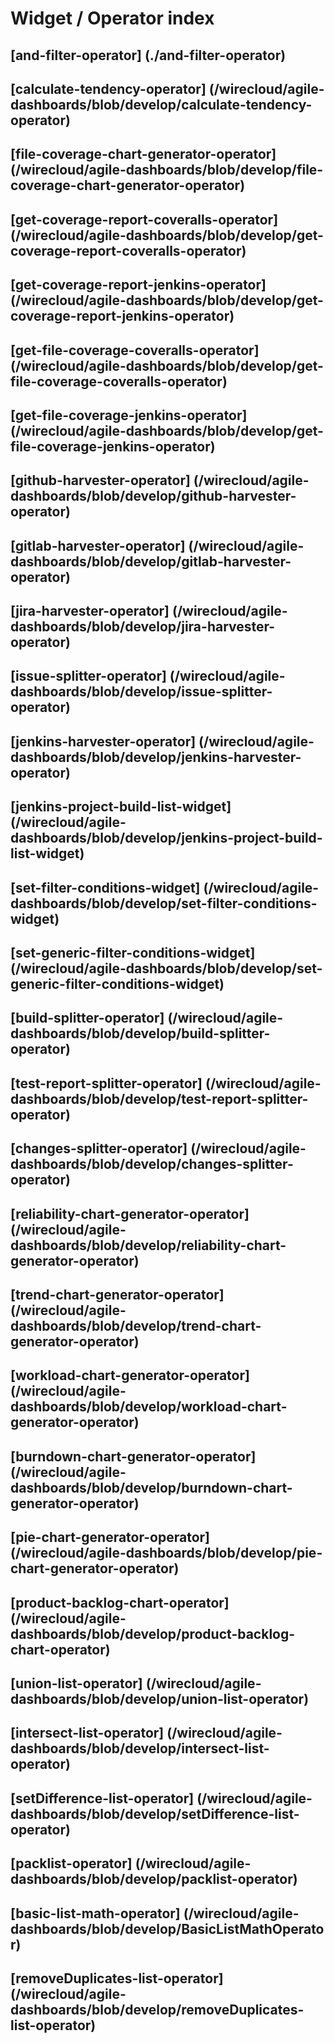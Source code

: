 # Widget / Operator index


## [and-filter-operator] (./and-filter-operator)

## [calculate-tendency-operator] (/wirecloud/agile-dashboards/blob/develop/calculate-tendency-operator)

## [file-coverage-chart-generator-operator] (/wirecloud/agile-dashboards/blob/develop/file-coverage-chart-generator-operator)

## [get-coverage-report-coveralls-operator] (/wirecloud/agile-dashboards/blob/develop/get-coverage-report-coveralls-operator)

## [get-coverage-report-jenkins-operator] (/wirecloud/agile-dashboards/blob/develop/get-coverage-report-jenkins-operator) 

## [get-file-coverage-coveralls-operator] (/wirecloud/agile-dashboards/blob/develop/get-file-coverage-coveralls-operator) 

## [get-file-coverage-jenkins-operator] (/wirecloud/agile-dashboards/blob/develop/get-file-coverage-jenkins-operator) 

## [github-harvester-operator] (/wirecloud/agile-dashboards/blob/develop/github-harvester-operator)

## [gitlab-harvester-operator] (/wirecloud/agile-dashboards/blob/develop/gitlab-harvester-operator)

## [jira-harvester-operator] (/wirecloud/agile-dashboards/blob/develop/jira-harvester-operator)

## [issue-splitter-operator] (/wirecloud/agile-dashboards/blob/develop/issue-splitter-operator)

## [jenkins-harvester-operator] (/wirecloud/agile-dashboards/blob/develop/jenkins-harvester-operator) 

## [jenkins-project-build-list-widget] (/wirecloud/agile-dashboards/blob/develop/jenkins-project-build-list-widget)

## [set-filter-conditions-widget] (/wirecloud/agile-dashboards/blob/develop/set-filter-conditions-widget)

## [set-generic-filter-conditions-widget] (/wirecloud/agile-dashboards/blob/develop/set-generic-filter-conditions-widget)

## [build-splitter-operator] (/wirecloud/agile-dashboards/blob/develop/build-splitter-operator)

## [test-report-splitter-operator] (/wirecloud/agile-dashboards/blob/develop/test-report-splitter-operator) 

## [changes-splitter-operator] (/wirecloud/agile-dashboards/blob/develop/changes-splitter-operator)

## [reliability-chart-generator-operator] (/wirecloud/agile-dashboards/blob/develop/reliability-chart-generator-operator) 

## [trend-chart-generator-operator] (/wirecloud/agile-dashboards/blob/develop/trend-chart-generator-operator) 

## [workload-chart-generator-operator] (/wirecloud/agile-dashboards/blob/develop/workload-chart-generator-operator)

## [burndown-chart-generator-operator] (/wirecloud/agile-dashboards/blob/develop/burndown-chart-generator-operator)

## [pie-chart-generator-operator] (/wirecloud/agile-dashboards/blob/develop/pie-chart-generator-operator)

## [product-backlog-chart-operator] (/wirecloud/agile-dashboards/blob/develop/product-backlog-chart-operator)

## [union-list-operator] (/wirecloud/agile-dashboards/blob/develop/union-list-operator)

## [intersect-list-operator] (/wirecloud/agile-dashboards/blob/develop/intersect-list-operator)

## [setDifference-list-operator] (/wirecloud/agile-dashboards/blob/develop/setDifference-list-operator)

## [packlist-operator] (/wirecloud/agile-dashboards/blob/develop/packlist-operator) 

## [basic-list-math-operator] (/wirecloud/agile-dashboards/blob/develop/BasicListMathOperator)

## [removeDuplicates-list-operator] (/wirecloud/agile-dashboards/blob/develop/removeDuplicates-list-operator)